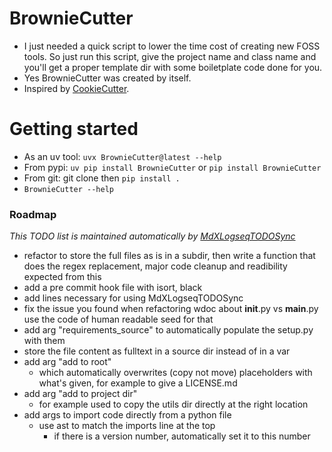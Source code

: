 
# BrownieCutter
* I just needed a quick script to lower the time cost of creating new FOSS tools. So just run this script, give the project name and class name and you'll get a proper template dir with some boiletplate code done for you.
* Yes BrownieCutter was created by itself.
* Inspired by [CookieCutter](https://cookiecutter.readthedocs.io/).

# Getting started
* As an uv tool: `uvx BrownieCutter@latest --help`
* From pypi: `uv pip install BrownieCutter` or `pip install BrownieCutter`
* From git: git clone then `pip install .`
* `BrownieCutter --help`


### Roadmap
<i>This TODO list is maintained automatically by [MdXLogseqTODOSync](https://github.com/thiswillbeyourgithub/MdXLogseqTODOSync)</i>
<!-- BEGIN_TODO -->
- refactor to store the full files as is in a subdir, then write a function that does the regex replacement, major code cleanup and readibility expected from this
- add a pre commit hook file with isort, black
- add lines necessary for using MdXLogseqTODOSync
- fix the issue you found when refactoring wdoc about __init__.py vs __main__.py use the code of human readable seed for that
- add arg "requirements_source" to automatically populate the setup.py with them
- store the file content as fulltext in a source dir instead of in a var
- add arg "add to root"
    - which automatically overwrites (copy not move) placeholders with what's given, for example to give a LICENSE.md
- add arg "add to project dir"
    - for example used to copy  the utils dir directly at the right location
- add args to import code directly from a python file
    - use ast to match the imports line at the top
        - if there is a version number, automatically set it to this number
<!-- END_TODO -->

